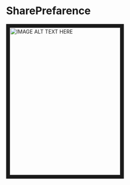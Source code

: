 # SharePrefarence

<img src="image/1.JPEG" 
alt="IMAGE ALT TEXT HERE" width="300" height="400" border="10" />
